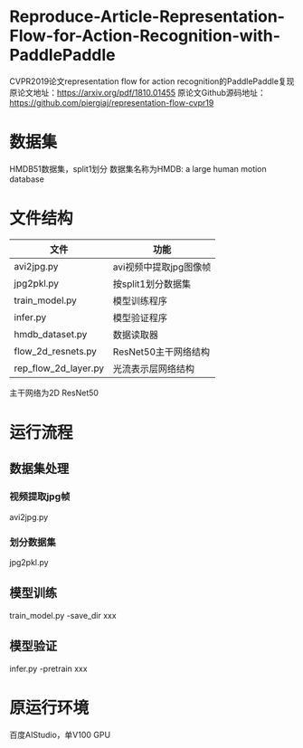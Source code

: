 # Reproduce-Article-Representation-Flow-for-Action-Recognition-with-PaddlePaddle
CVPR2019论文representation flow for action recognition的PaddlePaddle复现
原论文地址：https://arxiv.org/pdf/1810.01455
原论文Github源码地址：https://github.com/piergiaj/representation-flow-cvpr19

# 数据集

HMDB51数据集，split1划分
数据集名称为HMDB: a large human motion database

# 文件结构

| 文件 | 功能 |
| -------- | -------- |
|avi2jpg.py|avi视频中提取jpg图像帧|
|jpg2pkl.py|按split1划分数据集|
|train_model.py|模型训练程序|
|infer.py|模型验证程序|
|hmdb_dataset.py|数据读取器|
|flow_2d_resnets.py|ResNet50主干网络结构|
|rep_flow_2d_layer.py|光流表示层网络结构|

主干网络为2D ResNet50

# 运行流程

## 数据集处理
### 视频提取jpg帧
avi2jpg.py
### 划分数据集
jpg2pkl.py

## 模型训练
train_model.py -save_dir xxx

## 模型验证
infer.py -pretrain xxx

# 原运行环境
百度AIStudio，单V100 GPU
